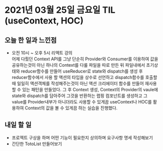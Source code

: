 # 2021년 03월 25일 금요일 TIL (useContext, HOC)

## 오늘 한 일과 느낀점
- 오전 10시 ~ 오후 5시 리액트 강의  
어제 다뤘던 Context API를 그냥 단순히 Provider와 Consumer를 이용하여 값을 공유하는것이 아닌 하나의 Context를 다룰 파일을 따로 만든 뒤 파일내에서 초기상태와 reducer함수를 만들어 useReducer로 state와 dispatch를 생성 후 reducer함수에서 사용 할 액션의 타입을 상수로 선언하고 dispatch함수를 호출할때 일일히 액션객체를 작성해주는것이 아닌 액션 크리에이터 함수를 만들어 재사용할 수 있는 패턴을 만들었다. 그 후 Context 생성, Context의 Provider의 vaule에 state와 dispatch를 담아주어 그것을 반환하는 랩핑 컴포넌트를 생성하고 그 value를 Provider내부가 아니더라도 사용할 수 있게끔 useContext나 HOC를 활용하여 Context의 값을 볼 수 있게끔 하는 실습을 진행했다.

## 내일 할 일
- 프로젝트 구상을 하며 어떤 기능이 필요한지 상의하며 요구사항 명세 작성해보기
- 간단한 TotoList 만들어보기
